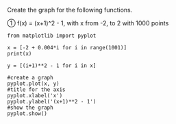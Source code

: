 Create the graph for the following functions.

① f(x) = (x+1)^2 - 1, with x from -2, to 2 with 1000 points

```
from matplotlib import pyplot

x = [-2 + 0.004*i for i in range(1001)]
print(x)

y = [(i+1)**2 - 1 for i in x]

#create a graph
pyplot.plot(x, y)
#title for the axis
pyplot.xlabel('x')
pyplot.ylabel('(x+1)**2 - 1')
#show the graph
pyplot.show()
```
